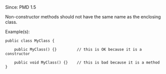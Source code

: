 Since: PMD 1.5

Non-constructor methods should not have the same name as the enclosing class.

Example(s):
```
public class MyClass {

    public MyClass() {}         // this is OK because it is a constructor

    public void MyClass() {}    // this is bad because it is a method
}
```
